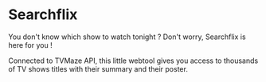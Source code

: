 # Searchflix

You don't know which show to watch tonight ? Don't worry, Searchflix is here for you !

Connected to TVMaze API, this little webtool gives you access to thousands of TV shows titles with their summary and their poster.
